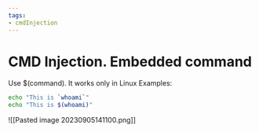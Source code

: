 ```yaml
---
tags:
- cmdInjection
---
```


# CMD Injection.  Embedded command

Use  $(command). It works only in Linux
Examples:
```bash
echo "This is `whoami`"
echo "This is $(whoami)"
```

![[Pasted image 20230905141100.png]]

